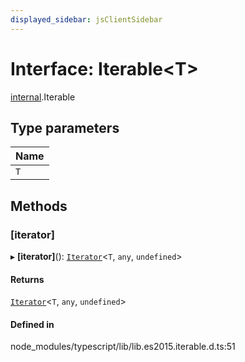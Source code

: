 ```yaml
---
displayed_sidebar: jsClientSidebar
---
```


# Interface: Iterable<T\>

[internal](../modules/internal.md).Iterable

## Type parameters

| Name |
| :------ |
| `T` |

## Methods

### [iterator]

▸ **[iterator]**(): [`Iterator`](internal.Iterator.md)<`T`, `any`, `undefined`\>

#### Returns

[`Iterator`](internal.Iterator.md)<`T`, `any`, `undefined`\>

#### Defined in

node_modules/typescript/lib/lib.es2015.iterable.d.ts:51
